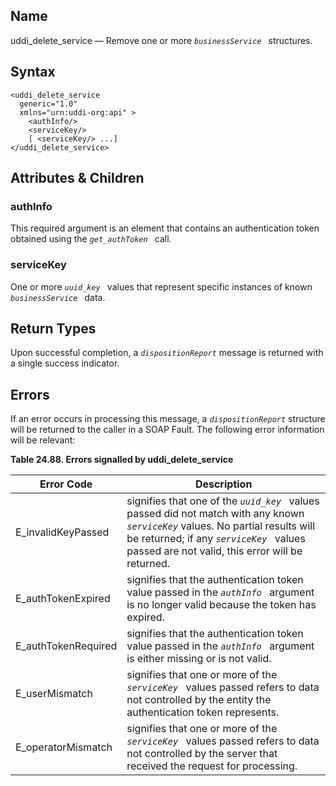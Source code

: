 <div id="me_uddi_delete_service" class="refentry">

<div class="titlepage">

</div>

<div class="refnamediv">

## Name

uddi_delete_service — Remove one or more *`businessService `*
structures.

</div>

<div id="syntax_uddi_delete_service_01" class="refsect1">

## Syntax

``` screen
<uddi_delete_service
  generic="1.0"
  xmlns="urn:uddi-org:api" >
    <authInfo/>
    <serviceKey/>
    [ <serviceKey/> ...]
</uddi_delete_service>
```

</div>

<div id="params_uddi_delete_service_01" class="refsect1">

## Attributes & Children

<div id="id114554" class="refsect2">

### authInfo

This required argument is an element that contains an authentication
token obtained using the *`get_authToken `* call.

</div>

<div id="id114558" class="refsect2">

### serviceKey

One or more *`uuid_key `* values that represent specific instances of
known *`businessService `* data.

</div>

</div>

<div id="ret_uddi_delete_service_01" class="refsect1">

## Return Types

Upon successful completion, a *`dispositionReport`* message is returned
with a single success indicator.

</div>

<div id="errors_uddi_delete_service_01" class="refsect1">

## Errors

If an error occurs in processing this message, a *`dispositionReport`*
structure will be returned to the caller in a SOAP Fault. The following
error information will be relevant:

<div id="id114571" class="table">

**Table 24.88. Errors signalled by uddi_delete_service**

<div class="table-contents">

| Error Code                                          | Description                                                                                                                                                                                                                     |
|-----------------------------------------------------|---------------------------------------------------------------------------------------------------------------------------------------------------------------------------------------------------------------------------------|
| <span class="errorcode">E_invalidKeyPassed </span>  | signifies that one of the *`uuid_key `* values passed did not match with any known *`serviceKey`* values. No partial results will be returned; if any *`serviceKey `* values passed are not valid, this error will be returned. |
| <span class="errorcode">E_authTokenExpired </span>  | signifies that the authentication token value passed in the *`authInfo `* argument is no longer valid because the token has expired.                                                                                            |
| <span class="errorcode">E_authTokenRequired </span> | signifies that the authentication token value passed in the *`authInfo `* argument is either missing or is not valid.                                                                                                           |
| <span class="errorcode">E_userMismatch </span>      | signifies that one or more of the *`serviceKey `* values passed refers to data not controlled by the entity the authentication token represents.                                                                                |
| <span class="errorcode">E_operatorMismatch </span>  | signifies that one or more of the *`serviceKey `* values passed refers to data not controlled by the server that received the request for processing.                                                                           |

</div>

</div>

  

</div>

</div>
